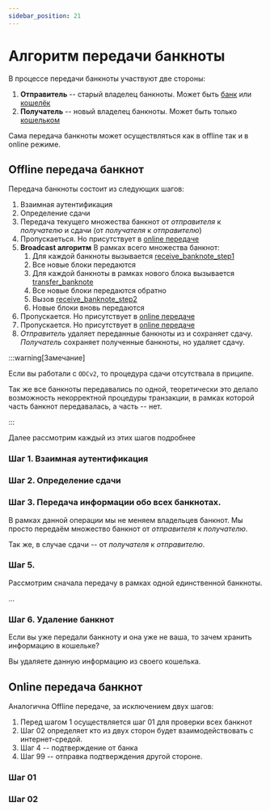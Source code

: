 ```yaml
---
sidebar_position: 21
---
```

# Алгоритм передачи банкноты

В процессе передачи банкноты участвуют две стороны:
1. **Отправитель** -- старый владелец банкноты. Может быть [банк](../03-architecture/bank/index) или [кошелёк](../../architecture/wallet/index.md)
2. **Получатель** -- новый владелец банкноты. Может быть только [кошельком](../../architecture/wallet/index.md)

Сама передача банкноты может осуществляться 
как в offline
так и в online режиме.

## Offline передача банкнот

Передача банкноты состоит из следующих шагов:
1. Взаимная аутентификация
1. Определение сдачи
1. Передача текущего множества банкнот от *отправителя* к *получателю* и сдачи (от *получателя* к *отправителю*)
1. Пропускаеться. Но присутствует в [online передаче](#online-передача-банкнот)
2. **Broadcast алгоритм** В рамках всего множества банкнот:
   1. Для каждой банкноты вызывается [receive_banknote_step1](../../functions/receive-banknote-step1.md)
   2. Все новые блоки передаются
   3. Для каждой банкноты в рамках нового блока вызывается [transfer_banknote](../../functions/transfer-banknote.md)
   4. Все новые блоки передаются обратно
   5. Вызов [receive_banknote_step2](../../functions/receive-banknote-step2.md)
   6. Новые блоки вновь передаются
1. Пропускается. Но присутствует в [online передаче](#online-передача-банкнот)
2. Пропускается. Но присутствует в [online передаче](#online-передача-банкнот)
3. *Отправитель* удаляет переданные банкноты из и сохраняет сдачу. *Получатель* сохраняет полученные банкноты, но удаляет сдачу. 


:::warning[Замечание]

Если вы работали с `ODCv2`, 
то процедура сдачи отсутствала в приципе.

Так же все банкноты передавались по одной,
теоретически это делало возможность некорректной 
процедуры транзакции, 
в рамках которой часть банкнот передавалась, а часть -- нет.

:::

Далее рассмотрим каждый из этих шагов подробнее

### Шаг 1. Взаимная аутентификация

### Шаг 2. Определение сдачи

### Шаг 3. Передача информации обо всех банкнотах.

В рамках данной операции мы не меняем владельцев банкнот.
Мы просто передаём множество банкнот от 
*отправителя* к *получателю*.

Так же, в случае сдачи -- от *получателя*
к *отправителю*.

### Шаг 5. 

Рассмотрим сначала передачу в рамках одной единственной банкноты.

...

### Шаг 6. Удаление банкнот

Если вы уже передали банкноту и она уже не ваша,
то зачем хранить информацию в кошельке?

Вы удаляете данную информацию из своего кошелька.

## Online передача банкнот

Аналогична Offline передаче, за исключением двух шагов:

1. Перед шагом 1 осуществляется 
шаг 01 для проверки всех банкнот 
2. Шаг 02 определяет кто из двух сторон будет взаимодействовать с интернет-средой.
3. Шаг 4 -- подтверждение от банка
4. Шаг 99 -- отправка подтверждения другой стороне.

### Шаг 01

### Шаг 02

